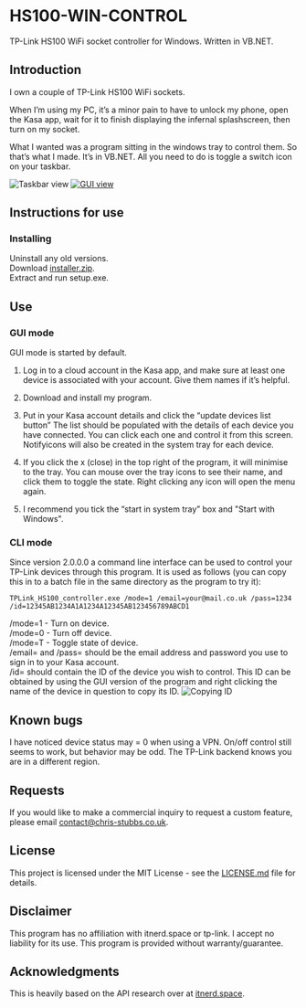 # HS100-WIN-CONTROL

TP-Link HS100 WiFi socket controller for Windows. Written in VB.NET.

## Introduction

I own a couple of TP-Link HS100 WiFi sockets.

When I’m using my PC, it’s a minor pain to have to unlock my phone, open the Kasa app, wait for it to finish displaying the infernal splashscreen, then turn on my socket.

What I wanted was a program sitting in the windows tray to control them. So that’s what I made. It’s in VB.NET. All you need to do is toggle a switch icon on your taskbar.

![Taskbar view](http://chris-stubbs.co.uk/wp/wp-content/uploads/2018/04/wifi2.png)
[![GUI view](http://chris-stubbs.co.uk/wp/wp-content/uploads/2018/04/wifi1-150x150.png)](http://chris-stubbs.co.uk/wp/wp-content/uploads/2018/04/wifi1.png)

## Instructions for use


### Installing

Uninstall any old versions.  
Download [installer.zip](https://github.com/chrisstubbs93/HS100-WIN-CONTROL/raw/master/installer.zip).  
Extract and run setup.exe.  

## Use
### GUI mode

GUI mode is started by default.

1. Log in to a cloud account in the Kasa app, and make sure at least one device is associated with your account. Give them names if it’s helpful.

2. Download and install my program.

3. Put in your Kasa account details and click the “update devices list button”
The list should be populated with the details of each device you have connected. You can click each one and control it from this screen. Notifyicons will also be created in the system tray for each device.

4. If you click the x (close) in the top right of the program, it will minimise to the tray.
You can mouse over the tray icons to see their name, and click them to toggle the state. Right clicking any icon will open the menu again.

5. I recommend you tick the “start in system tray” box and "Start with Windows".



### CLI mode
Since version 2.0.0.0 a command line interface can be used to control your TP-Link devices through this program. It is used as follows (you can copy this in to a batch file in the same directory as the program to try it):

```
TPLink_HS100_controller.exe /mode=1 /email=your@mail.co.uk /pass=1234 /id=12345AB1234A1A1234A12345AB123456789ABCD1
```
/mode=1 - Turn on device.  
/mode=0 - Turn off device.  
/mode=T - Toggle state of device.  
/email= and /pass= should be the email address and password you use to sign in to your Kasa account.  
/id= should contain the ID of the device you wish to control. This ID can be obtained by using the GUI version of the program and right clicking the name of the device in question to copy its ID.
![Copying ID](http://chris-stubbs.co.uk/wp/wp-content/uploads/2019/06/copyID.png)

## Known bugs

I have noticed device status may = 0 when using a VPN. On/off control still seems to work, but behavior may be odd. The TP-Link backend knows you are in a different region.

## Requests

If you would like to make a commercial inquiry to request a custom feature, please email contact@chris-stubbs.co.uk.

## License

This project is licensed under the MIT License - see the [LICENSE.md](LICENSE.md) file for details.

## Disclaimer

This program has no affiliation with itnerd.space or tp-link. I accept no liability for its use. This program is provided without warranty/guarantee. 

## Acknowledgments
This is heavily based on the API research over at [itnerd.space](http://itnerd.space/2017/06/19/how-to-authenticate-to-tp-link-cloud-api/).
